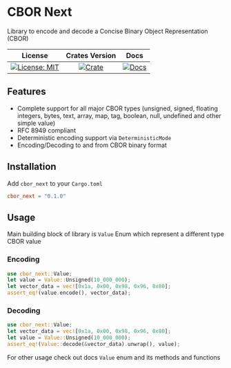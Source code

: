 # CBOR Next

Library to encode and decode a Concise Binary Object Representation (CBOR)

|                    License                     |              Crates Version               |                 Docs                 |
| :--------------------------------------------: | :---------------------------------------: | :----------------------------------: |
| [![License: MIT][license_badge]][license_link] | [![Crate][cratesio_badge]][cratesio_link] | [![Docs][docsrs_badge]][docsrs_link] |

## Features

- Complete support for all major CBOR types (unsigned, signed, floating integers, bytes, text, array, map, tag, boolean, null, undefined and other simple value)
- RFC 8949 compliant
- Deterministic encoding support via `DeterministicMode`
- Encoding/Decoding to and from CBOR binary format

## Installation

Add `cbor_next` to your `Cargo.toml`

```toml
cbor_next = "0.1.0"
```

## Usage

Main building block of library is `Value` Enum which represent a different type CBOR value

### Encoding
```rust
use cbor_next::Value;
let value = Value::Unsigned(10_000_000);
let vector_data = vec![0x1a, 0x00, 0x98, 0x96, 0x80];
assert_eq!(value.encode(), vector_data);
```

### Decoding
```rust
use cbor_next::Value;
let vector_data = vec![0x1a, 0x00, 0x98, 0x96, 0x80];
let value = Value::Unsigned(10_000_000);
assert_eq!(Value::decode(&vector_data).unwrap(), value);
```

For other usage check out docs `Value` enum and its methods and functions

[license_badge]: https://img.shields.io/github/license/iamsauravsharma/cbor_next.svg?style=for-the-badge
[license_link]: LICENSE
[cratesio_badge]: https://img.shields.io/crates/v/cbor_next.svg?style=for-the-badge
[cratesio_link]: https://crates.io/crates/cbor_next
[docsrs_badge]: https://img.shields.io/docsrs/cbor_next/latest?style=for-the-badge
[docsrs_link]: https://docs.rs/cbor_next
